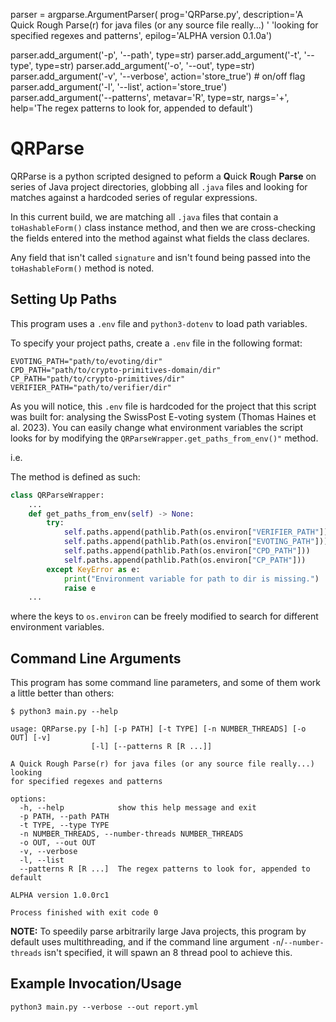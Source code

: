 parser = argparse.ArgumentParser(
    prog='QRParse.py',
    description='A Quick Rough Parse(r) for java files (or any source file really...) '
                'looking for specified regexes and patterns',
    epilog='ALPHA version 0.1.0a')

parser.add_argument('-p', '--path', type=str)
parser.add_argument('-t', '--type', type=str)
parser.add_argument('-o', '--out', type=str)
parser.add_argument('-v', '--verbose',
                    action='store_true')  # on/off flag
parser.add_argument('-l', '--list',
                    action='store_true')
parser.add_argument('--patterns', metavar='R', type=str, nargs='+',
                    help='The regex patterns to look for, appended to default')

# QRParse

QRParse is a python scripted designed to peform a **Q**uick **R**ough **Parse** on series of Java project directories,
globbing all `.java` files and looking for matches against a hardcoded series of regular expressions.

In this current build, we are matching all `.java` files that contain a `toHashableForm()` class instance method,
and then we are cross-checking the fields entered into the method against what fields the class declares.

Any field that isn't called `signature` and isn't found being passed into the `toHashableForm()` method is noted.

## Setting Up Paths

This program uses a `.env` file and `python3-dotenv` to load path variables. 

To specify your project paths, create a `.env` file in the following format:

```dotenv
EVOTING_PATH="path/to/evoting/dir"
CPD_PATH="path/to/crypto-primitives-domain/dir"
CP_PATH="path/to/crypto-primitives/dir"
VERIFIER_PATH="path/to/verifier/dir"
```

As you will notice, this `.env` file is hardcoded for the project that this script was built for: analysing the SwissPost
E-voting system (Thomas Haines et al. 2023). You can easily change what environment variables the script looks for by
modifying the `QRParseWrapper.get_paths_from_env()"` method.

i.e.

The method is defined as such:
```py 
class QRParseWrapper:
    ...
    def get_paths_from_env(self) -> None:
        try:
            self.paths.append(pathlib.Path(os.environ["VERIFIER_PATH"]))
            self.paths.append(pathlib.Path(os.environ["EVOTING_PATH"]))
            self.paths.append(pathlib.Path(os.environ["CPD_PATH"]))
            self.paths.append(pathlib.Path(os.environ["CP_PATH"]))
        except KeyError as e:
            print("Environment variable for path to dir is missing.")
            raise e
    ...
```
where the keys to `os.environ` can be freely modified to search for different environment variables.


## Command Line Arguments

This program has some command line parameters, and some of them work a little better than others:

```
$ python3 main.py --help

usage: QRParse.py [-h] [-p PATH] [-t TYPE] [-n NUMBER_THREADS] [-o OUT] [-v]
                  [-l] [--patterns R [R ...]]

A Quick Rough Parse(r) for java files (or any source file really...) looking
for specified regexes and patterns

options:
  -h, --help            show this help message and exit
  -p PATH, --path PATH
  -t TYPE, --type TYPE
  -n NUMBER_THREADS, --number-threads NUMBER_THREADS
  -o OUT, --out OUT
  -v, --verbose
  -l, --list
  --patterns R [R ...]  The regex patterns to look for, appended to default

ALPHA version 1.0.0rc1

Process finished with exit code 0

```

**NOTE:** To speedily parse arbitrarily large Java projects, this program by default uses multithreading, and if the
command line argument `-n`/`--number-threads` isn't specified, it will spawn an 8 thread pool to achieve this.

## Example Invocation/Usage
```
python3 main.py --verbose --out report.yml  
```